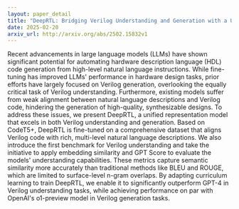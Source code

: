 ```yaml
---
layout: paper_detail
title: "DeepRTL: Bridging Verilog Understanding and Generation with a Unified Representation Model"
date: 2025-02-20
arxiv_url: http://arxiv.org/abs/2502.15832v1
---
```


Recent advancements in large language models (LLMs) have shown significant potential for automating hardware description language (HDL) code generation from high-level natural language instructions. While fine-tuning has improved LLMs' performance in hardware design tasks, prior efforts have largely focused on Verilog generation, overlooking the equally critical task of Verilog understanding. Furthermore, existing models suffer from weak alignment between natural language descriptions and Verilog code, hindering the generation of high-quality, synthesizable designs. To address these issues, we present DeepRTL, a unified representation model that excels in both Verilog understanding and generation. Based on CodeT5+, DeepRTL is fine-tuned on a comprehensive dataset that aligns Verilog code with rich, multi-level natural language descriptions. We also introduce the first benchmark for Verilog understanding and take the initiative to apply embedding similarity and GPT Score to evaluate the models' understanding capabilities. These metrics capture semantic similarity more accurately than traditional methods like BLEU and ROUGE, which are limited to surface-level n-gram overlaps. By adapting curriculum learning to train DeepRTL, we enable it to significantly outperform GPT-4 in Verilog understanding tasks, while achieving performance on par with OpenAI's o1-preview model in Verilog generation tasks.
